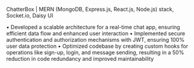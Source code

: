 ChatterBox | MERN (MongoDB, Express.js, React.js, Node.js) stack, Socket.io, Daisy UI

• Developed a scalable architecture for a real-time chat app, ensuring efficient data flow and enhanced user interaction
• Implemented secure authentication and authorization mechanisms with JWT, ensuring 100% user data protection
• Optimized codebase by creating custom hooks for operations like sign-up, login, and message sending, resulting in a 50%
reduction in code redundancy and improved maintainability
